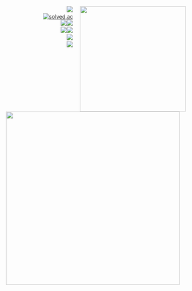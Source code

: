 <!-- Copy from: https://velog.io/@nn98/Github-Readme-%EA%BE%B8%EB%AF%B8%EA%B8%B0-%EC%B4%9D%EC%A0%95%EB%A6%AC#%EC%99%84%EC%84%B1 -->
<div align="left" display="inline">
  <div align="right" display="inline">
    <img width="280" align="right" display="inline" src="https://github-readme-stats.vercel.app/api/top-langs/?username=nn98&theme=dracula&hide=Procfile&layout=compact&langs_count=8"/>
<a href="https://amused-ground-491.notion.site/README-a0c18f2016394d7ab716b0f734ddc9d3"><img src="https://img.shields.io/badge/Portfolio-000000?style=flat-square&logo=github&logoColor=white"/></a> &nbsp&nbsp&nbsp
    <br/>
    <a href="https://solved.ac/q9922000"><img alt="solved.ac" src="http://mazassumnida.wtf/api/mini/generate_badge?boj=q9922000"/></a> &nbsp&nbsp&nbsp
    <br/>
    <img src="https://img.shields.io/badge/JAVA-007396?style=platic&logo=Joplin&logoColor=white"/><img src="https://img.shields.io/badge/Spring-6DB33F?style=platic&logo=spring&logoColor=white"/>&nbsp&nbsp&nbsp&nbsp
    <br/>
    <img src="https://img.shields.io/badge/Node.js-339933?style=platic&logo=node.js&logoColor=white"/><img src="https://img.shields.io/badge/React.js-61DAFB?style=platic&logo=react&logoColor=white"/>&nbsp&nbsp&nbsp&nbsp
    <br/>
    <img src="https://img.shields.io/badge/Android-3DDC84?style=platic&logo=android&logoColor=white"/>&nbsp&nbsp&nbsp&nbsp
    <br/>
    <img src="https://img.shields.io/badge/Oracle Cloude-F80000?style=platic&logo=oracle&logoColor=white"/>&nbsp&nbsp&nbsp&nbsp
    <br/>
    &nbsp&nbsp&nbsp&nbsp
    <br/>
    &nbsp&nbsp&nbsp&nbsp
    <img width="460" src="https://github-readme-stats.vercel.app/api?username=nn98&show_icons=true&theme=dracula" />&nbsp&nbsp&nbsp&nbsp
    <br/>
    &nbsp&nbsp&nbsp&nbsp
<!--     <img width="450" src="https://github-readme-stats.vercel.app/api?username=nn98&theme=material-palenight&show_icons=true" /> -->
  </div>
</div>

